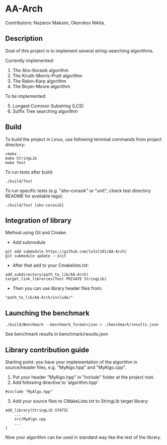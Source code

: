 # AA-Arch

Contributors: Nazarov Maksim, Okorokov Nikita.

## Description

Goal of this project is to implement several string-searching algorithms.

Currently implemented:
1. The Aho-Korasik algorithm
2. The Knuth-Morris-Pratt algorithm
3. The Rabin-Karp algorithm
4. The Boyer-Moore algorithm

To be implemented:

5. Longest Common Substring (LCS)
6. Suffix Tree searching algorithm

## Build

To build the project in Linux, use following terminal commands from project directory:
```
cmake .
make StringLib
make Test
```
To run tests after build:
```
./build/Test
```

To run specific tests (e.g. "aho-corasik" or "unit"; check test directory README for available tags):
```
./build/Test [aho-corasik]
```

## Integration of library
Method using Git and Cmake:
* Add submodule

```
git add submodule https://github.com/lolol101/AA-Arch/
git submodule update --init
```

* After that add to your Cmakelists.txt:
```
add_subdirectory(path_to_lib/AA-Arch)
target_link_libraries(Test PRIVATE StringLib)
```

* Then you can use library header files from: 
```
"path_to_lib/AA-Arch/include/"
```

## Launching the benchmark

```
./build/Benchmark --benchmark_format=json > ./benchmark/results.json
```

See benchmark results in benchmark/results.json

## Library contribution guide

Starting point: you have your implementation of the algorithm in source/header files, e.g. "MyAlgo.hpp" and "MyAlgo.cpp".

1. Put your header "MyAlgo.hpp" in "include" folder at the project root.
2. Add following directive to 'algorithm.hpp'
```
#include "MyAlgo.hpp"
```
3. Add your source files to CMakeLists.txt to StringLib target library:
```
add_library(StringLib STATIC 
    ...
    src/MyAlgo.cpp
    ...
)
```

Now your algorithm can be used in standard way like the rest of the library.
